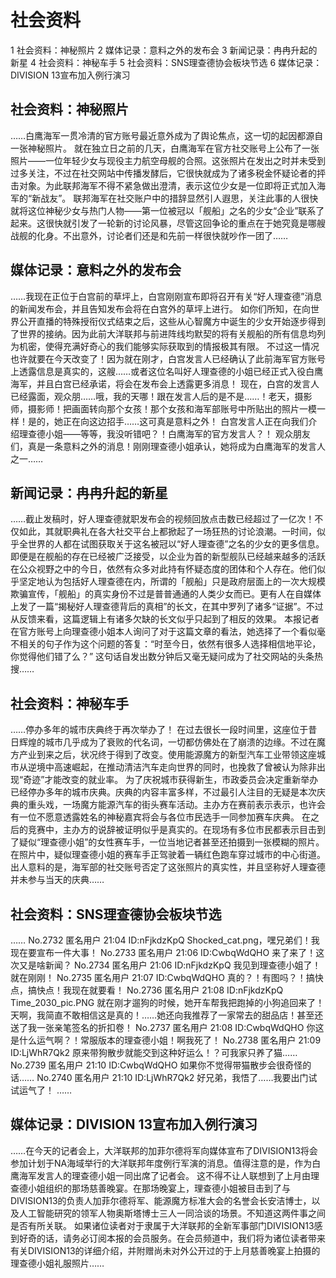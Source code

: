 # 社会资料

1 社会资料：神秘照片
2 媒体记录：意料之外的发布会
3 新闻记录：冉冉升起的新星
4 社会资料：神秘车手
5 社会资料：SNS理查德协会板块节选
6 媒体记录：DIVISION 13宣布加入例行演习

## 社会资料：神秘照片

……白鹰海军一贯冷清的官方账号最近意外成为了舆论焦点，这一切的起因都源自一张神秘照片。
就在独立日之前的几天，白鹰海军在官方社交账号上公布了一张照片——一位年轻少女与现役主力航空母舰的合照。这张照片在发出之时并未受到过多关注，不过在社交网站中传播发酵后，它很快就成为了诸多税金怀疑论者的抨击对象。为此联邦海军不得不紧急做出澄清，表示这位少女是一位即将正式加入海军的“新战友”。
联邦海军在社交账户中的措辞显然引人遐思，关注此事的人很快就将这位神秘少女与热门人物——第一位被冠以「舰船」之名的少女“企业”联系了起来。这很快就引发了一轮新的讨论风暴，尽管这回争论的重点在于她究竟是哪艘战舰的化身。不出意外，讨论者们还是和先前一样很快就吵作一团了……

## 媒体记录：意料之外的发布会

……我现在正位于白宫前的草坪上，白宫刚刚宣布即将召开有关“好人理查德”消息的新闻发布会，并且告知发布会将在白宫外的草坪上进行。
如你们所知，在向世界公开直播的特殊授衔仪式结束之后，这些从心智魔方中诞生的少女开始逐步得到了世界的接纳。因为此前大洋联邦与前进阵线均默契的将有关舰船的所有信息均列为机密，使得充满好奇心的我们能够实际获取到的情报极其有限。
不过这一情况也许就要在今天改变了！因为就在刚才，白宫发言人已经确认了此前海军官方账号上透露信息是真实的，这艘……或者这位名叫好人理查德的小姐已经正式入役白鹰海军，并且白宫已经承诺，将会在发布会上透露更多消息！
现在，白宫的发言人已经露面，观众朋……哦，我的天哪！跟在发言人后的是不是……！老天，摄影师，摄影师！把画面转向那个女孩！那个女孩和海军部账号中所贴出的照片一模一样！是的，她正在向这边招手……这可真是意料之外！
白宫发言人正在向我们介绍理查德小姐——等等，我没听错吧？！白鹰海军的官方发言人？！
观众朋友们，真是一条意料之外的消息！刚刚理查德小姐承认，她将成为白鹰海军的发言人之一……

## 新闻记录：冉冉升起的新星

……截止发稿时，好人理查德就职发布会的视频回放点击数已经超过了一亿次！不仅如此，其就职典礼在各大社交平台上都掀起了一场狂热的讨论浪潮。一时间，似乎全世界的人都在试图获取关于这名被冠以“好人理查德”之名的少女的更多信息。
即便是在舰船的存在已经被广泛接受，以企业为首的新型舰队已经越来越多的活跃在公众视野之中的今日，依然有众多对此持有怀疑态度的团体和个人存在。他们似乎坚定地认为包括好人理查德在内，所谓的「舰船」只是政府层面上的一次大规模欺骗宣传，「舰船」的真实身份不过是普普通通的人类少女而已。更有人在自媒体上发了一篇“揭秘好人理查德背后的真相”的长文，在其中罗列了诸多“证据”。不过从反馈来看，这篇逻辑上有诸多欠缺的长文似乎只起到了相反的效果。
本报记者在官方账号上向理查德小姐本人询问了对于这篇文章的看法，她选择了一个看似毫不相关的句子作为这个问题的答复：“时至今日，依然有很多人选择相信地平论，你觉得他们错了么？”
这句话自发出数分钟后又毫无疑问成为了社交网站的头条热搜……

## 社会资料：神秘车手

……停办多年的城市庆典终于再次举办了！
在过去很长一段时间里，这座位于昔日辉煌的城市几乎成为了衰败的代名词，一切都仿佛处在了崩溃的边缘。不过在魔方产业到来之后，状况终于得到了改变。使用能源魔方的新型汽车工业带领这座城市从逆境中高速崛起，在推动清洁汽车走向世界的同时，也挽救了曾被认为除非出现“奇迹”才能改变的就业率。
为了庆祝城市获得新生，市政委员会决定重新举办已经停办多年的城市庆典。庆典的内容丰富多样，不过最引人注目的无疑是本次庆典的重头戏，一场魔方能源汽车的街头赛车活动。主办方在赛前表示表示，也许会有一位不愿意透露姓名的神秘嘉宾将会与各位市民选手一同参加赛车庆典。
在之后的竞赛中，主办方的说辞被证明似乎是真实的。在现场有多位市民都表示目击到了疑似“理查德小姐”的女性赛车手，一位当地记者甚至还拍摄到一张模糊的照片。在照片中，疑似理查德小姐的赛车手正驾驶着一辆红色跑车穿过城市的中心街道。
出人意料的是，海军部的社交账号否定了这张照片的真实性，并且坚称好人理查德并未参与当天的庆典……

## 社会资料：SNS理查德协会板块节选

……
No.2732 匿名用户 21:04 ID:nFjkdzKpQ
Shocked_cat.png，嘿兄弟们！我现在要宣布一件大事！
No.2733 匿名用户 21:06 ID:CwbqWdQHO
来了来了！这次又是啥新闻？
No.2734 匿名用户 21:06 ID:nFjkdzKpQ
我见到理查德小姐了！就在刚刚！
No.2735 匿名用户 21:07 ID:CwbqWdQHO
真的？！有图吗？！搞快点，搞快点！我现在就要看！
No.2736 匿名用户 21:08 ID:nFjkdzKpQ
Time_2030_pic.PNG
就在刚才遛狗的时候，她开车帮我把跑掉的小狗追回来了！天啊，我简直不敢相信这是真的！……她还向我推荐了一家常去的甜品店！甚至还送了我一张亲笔签名的折扣卷！
No.2737 匿名用户 21:08 ID:CwbqWdQHO
你这是什么运气啊？！常服版本的理查德小姐！啊我死了！
No.2738 匿名用户 21:09 ID:LjWhR7Qk2
原来带狗散步就能交到这种好运么！？可我家只养了猫……
No.2739 匿名用户 21:10 ID:CwbqWdQHO
如果你不觉得带猫散步会很奇怪的话……
No.2740 匿名用户 21:10 ID:LjWhR7Qk2
好兄弟，我悟了……我要出门试试运气了！
……

## 媒体记录：DIVISION 13宣布加入例行演习

……在今天的记者会上，大洋联邦的加菲尔德将军向媒体宣布了DIVISION13将会参加计划于NA海域举行的大洋联邦年度例行军演的消息。值得注意的是，作为白鹰海军发言人的理查德小姐一同出席了记者会。
这不得不让人联想到了上月由理查德小姐组织的那场慈善晚宴。在那场晚宴上，理查德小姐被目击到了与DIVISION13的负责人加菲尔德将军、能源魔方标准大会的名誉会长安洁博士，以及人工智能研究的领军人物奥斯塔博士三人一同洽谈的场景。不知道这两件事之间是否有所关联。
如果诸位读者对于隶属于大洋联邦的全新军事部门DIVISION13感到好奇的话，请务必订阅本报的会员服务。在会员频道中，我们将为诸位读者带来有关DIVISION13的详细介绍，并附赠尚未对外公开过的于上月慈善晚宴上拍摄的理查德小姐礼服照片……
